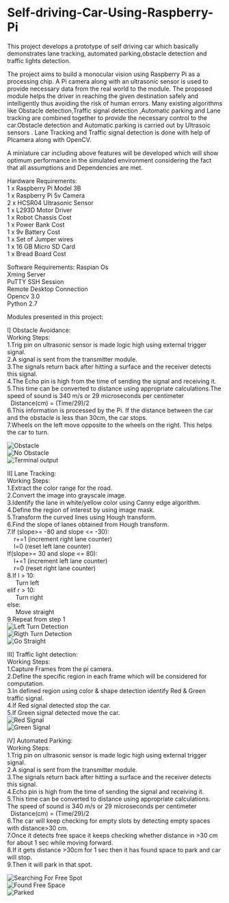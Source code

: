 # Self-driving-Car-Using-Raspberry-Pi
This project develops a prototype of self driving car which basically demonstrates lane tracking, automated parking,obstacle detection and traffic lights detection.

The project aims to build a monocular vision using Raspberry Pi as a processing chip. A Pi camera along with an ultrasonic sensor is used to provide necessary data from the real world to the module. The proposed module helps the driver in reaching the given destination safely and intelligently thus avoiding the risk of human errors. Many existing algorithms like  Obstacle detection,Traffic signal detection ,Automatic parking  and Lane tracking are combined together to provide the necessary control to the car.Obstacle detection and Automatic parking  is carried out by Ultrasoic sensors . Lane Tracking and Traffic signal detection is done with help of PIcamera along with OpenCV. 

 A miniature car including above features will be developed which will show optimum performance in the simulated environment considering the fact that all assumptions and Dependencies are met.
 
 Hardware Requirements:<br/>
 1 x Raspberry Pi Model 3B <br/>
 1 x Raspberry Pi 5v Camera <br/>
 2 x HCSR04 Ultrasonic Sensor <br/>
 1 x L293D Motor Driver <br/>
 1 x Robot Chassis Cost <br/>
 1 x Power Bank Cost <br/>
 1 x 9v Battery Cost <br/>
 1 x Set of Jumper wires <br/>
 1 x 16 GB Micro SD Card <br/>
 1 x  Bread Board Cost   <br/>
 
 
 Software Requirements:
 Raspian Os <br/>
 Xming Server <br/>
 PuTTY SSH Session <br/>
 Remote Desktop Connection <br/>
 Opencv 3.0 <br/>
 Python 2.7 <br/>
 
 Modules presented in this project:<br/>
 
 I] Obstacle Avoidance:<br/>
 Working Steps:<br/>
 1.Trig pin on ultrasonic sensor is made logic high using external trigger signal.<br/>
 2.A signal is sent from the transmitter module.<br/>
 3.The signals return back after hitting a surface and the receiver detects this signal.<br/>
 4.The Echo pin is high from the time of sending the signal and receiving it.<br/>
 5.This time can be converted to distance using appropriate calculations.The speed of sound is 340 m/s or 29 microseconds per centimeter<br/>
   &nbsp;&nbsp;Distance(cm) = (Time/29)/2<br/>
 6.This information is processed by the Pi. If the distance between the car and the obstacle is less than 30cm, the car stops.<br/>
 7.Wheels on the left move opposite to the wheels on the right. This helps the car to turn.<br/>
 
 ![Obstacle](https://www.papeeria.com/f/raw/obstacle.png?project_id=a926426ea9aa2141d68919410f7488e9&file_id=5b63a4ca263406746ea1a092484acb3b) <br/>
 ![No Obstacle](https://www.papeeria.com/f/raw/No%20obstacle.png?project_id=a926426ea9aa2141d68919410f7488e9&file_id=fab2f34bfde89d2402e1725700c21bea)<br/>
 ![Terminal output](https://www.papeeria.com/f/raw/obst_ter.png?project_id=a926426ea9aa2141d68919410f7488e9&file_id=ef35b00e37691c1a362acf43c003fbb2)<br/>
 
 
 
 
 II] Lane Tracking:<br/>
 Working Steps:<br/>
 1.Extract the color range for the road.<br/>
 2.Convert the image into grayscale image.<br/>
 3.Identify the lane in white/yellow color using Canny edge algorithm.<br/>
 4.Define the region of interest by using image mask.<br/>
 5.Transform the curved lines using Hough transform.<br/>
 6.Find the slope of lanes obtained from Hough transform.<br/>
 7.If (slope>= -80 and slope <= -30):<br/>
      &nbsp;&nbsp;&nbsp;&nbsp;r+=1 (increment right lane counter)<br/>
      &nbsp;&nbsp;&nbsp;&nbsp;l=0 (reset left lane counter)<br/>
   If(slope>= 30 and slope <= 80):<br/>
      &nbsp;&nbsp;&nbsp;&nbsp;l+=1 (increment left lane counter)<br/>
      &nbsp;&nbsp;&nbsp;&nbsp;r=0 (reset right lane counter)<br/>
8.If l > 10:<br/>
   &nbsp;&nbsp;&nbsp;&nbsp; Turn left<br/>
  elif r > 10:<br/>
   &nbsp;&nbsp;&nbsp;&nbsp; Turn right<br/>
  else:<br/>
   &nbsp;&nbsp;&nbsp;&nbsp; Move straight <br/>
9.Repeat from step 1<br/>
![Left Turn Detection](https://www.papeeria.com/f/raw/left.png?project_id=a926426ea9aa2141d68919410f7488e9&file_id=844082b49a568ff6299de8a8c1d4184b)<br/>
![Rigth Turn Detection](https://www.papeeria.com/f/raw/right.png?project_id=a926426ea9aa2141d68919410f7488e9&file_id=0830918814f385ccb750b92aacf3d18d)<br/>
![Go Straight](https://www.papeeria.com/f/raw/straight.png?project_id=a926426ea9aa2141d68919410f7488e9&file_id=7e089dd46b5bcacfe924e91d0ed16e43)<br/>


III] Traffic light detection:<br/>
Working Steps:<br/>
1.Capture Frames from the pi camera.<br/>
2.Define the specific region in each frame which will be considered for computation.<br/>
3.In defined region using color & shape detection identify Red & Green traffic signal.<br/>
4.If Red signal detected stop the car.<br/>
5.If Green signal detected move the car.<br/>
![Red Signal](https://www.papeeria.com/f/raw/red_light.png?project_id=a926426ea9aa2141d68919410f7488e9&file_id=96303e6e913e5dfc79c716817b8371ec)<br/>
![Green Signal](https://www.papeeria.com/f/raw/green_light.png?project_id=a926426ea9aa2141d68919410f7488e9&file_id=09ae07def3a709fdb8655f20f738bf15)<br/>



IV] Automated Parking:<br/>
Working Steps:<br/>
1.Trig pin on ultrasonic sensor is made logic high using external trigger signal.<br/>
2.A signal is sent from the transmitter module.<br/>
3.The signals return back after hitting a surface and the receiver detects this signal.<br/>
4.Echo pin is high from the time of sending the signal and receiving it.<br/>
5.This time can be converted to distance using appropriate calculations.<br/>
      The speed of sound is 340 m/s or 29 microseconds per centimeter<br/>
      &nbsp;&nbsp;Distance(cm) = (Time/29)/2<br/>
6.The car will keep checking for empty slots by detecting empty spaces with distance>30 cm.<br/>
7.Once it detects free space it keeps checking whether distance in >30 cm for about 1 sec while moving forward.<br/>
8.If it gets distance >30cm for 1 sec then it has found space to park and car will stop.<br/>
9.Then it will park in that spot.<br/>

![Searching For Free Spot](https://www.papeeria.com/f/raw/parking1.png?project_id=a926426ea9aa2141d68919410f7488e9&file_id=a4061905d1f9dcaf5f8366a47ec32823)<br/>
![Found Free Space](https://www.papeeria.com/f/raw/park2.png?project_id=a926426ea9aa2141d68919410f7488e9&file_id=0cab6408434e5f332ea6a3ac88cc7a70)<br/>
![Parked](https://www.papeeria.com/f/raw/park3.png?project_id=a926426ea9aa2141d68919410f7488e9&file_id=709baca78feed22c46d9fc7c7e07b707)<br/>



 
 
